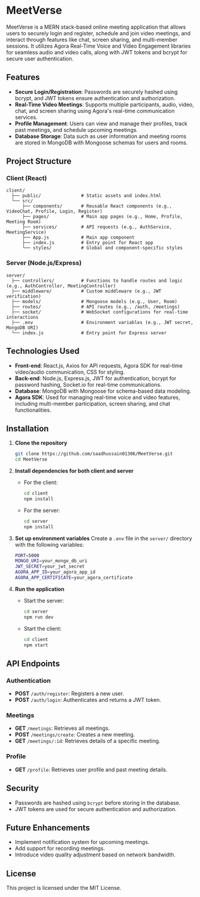 # MeetVerse

MeetVerse is a MERN stack-based online meeting application that allows users to securely login and register, schedule and join video meetings, and interact through features like chat, screen sharing, and multi-member sessions. It utilizes Agora Real-Time Voice and Video Engagement libraries for seamless audio and video calls, along with JWT tokens and bcrypt for secure user authentication.

## Features

- **Secure Login/Registration**: Passwords are securely hashed using bcrypt, and JWT tokens ensure authentication and authorization.
- **Real-Time Video Meetings**: Supports multiple participants, audio, video, chat, and screen sharing using Agora's real-time communication services.
- **Profile Management**: Users can view and manage their profiles, track past meetings, and schedule upcoming meetings.
- **Database Storage**: Data such as user information and meeting rooms are stored in MongoDB with Mongoose schemas for users and rooms.
  
## Project Structure

### Client (React)
```
client/
  ├── public/               # Static assets and index.html
  └── src/
      ├── components/       # Reusable React components (e.g., VideoChat, Profile, Login, Register)
      ├── pages/            # Main app pages (e.g., Home, Profile, Meeting Room)
      ├── services/         # API requests (e.g., AuthService, MeetingService)
      ├── App.js            # Main app component
      ├── index.js          # Entry point for React app
      └── styles/           # Global and component-specific styles
```

### Server (Node.js/Express)
```
server/
  ├── controllers/          # Functions to handle routes and logic (e.g., AuthController, MeetingController)
  ├── middleware/           # Custom middleware (e.g., JWT verification)
  ├── models/               # Mongoose models (e.g., User, Room)
  ├── routes/               # API routes (e.g., /auth, /meetings)
  ├── socket/               # WebSocket configurations for real-time interactions
  ├── .env                  # Environment variables (e.g., JWT secret, MongoDB URI)
  └── index.js              # Entry point for Express server
```

## Technologies Used

- **Front-end**: React.js, Axios for API requests, Agora SDK for real-time video/audio communication, CSS for styling.
- **Back-end**: Node.js, Express.js, JWT for authentication, bcrypt for password hashing, Socket.io for real-time communications.
- **Database**: MongoDB with Mongoose for schema-based data modeling.
- **Agora SDK**: Used for managing real-time voice and video features, including multi-member participation, screen sharing, and chat functionalities.

## Installation

1. **Clone the repository**
   ```bash
   git clone https://github.com/saadhussain01306/MeetVerse.git
   cd MeetVerse
   ```

2. **Install dependencies for both client and server**
   - For the client:
     ```bash
     cd client
     npm install
     ```
   - For the server:
     ```bash
     cd server
     npm install
     ```

3. **Set up environment variables**
   Create a `.env` file in the `server/` directory with the following variables:
   ```bash
   PORT=5000
   MONGO_URI=your_mongo_db_uri
   JWT_SECRET=your_jwt_secret
   AGORA_APP_ID=your_agora_app_id
   AGORA_APP_CERTIFICATE=your_agora_certificate
   ```

4. **Run the application**
   - Start the server:
     ```bash
     cd server
     npm run dev
     ```
   - Start the client:
     ```bash
     cd client
     npm start
     ```

## API Endpoints

### Authentication
- **POST** `/auth/register`: Registers a new user.
- **POST** `/auth/login`: Authenticates and returns a JWT token.

### Meetings
- **GET** `/meetings`: Retrieves all meetings.
- **POST** `/meetings/create`: Creates a new meeting.
- **GET** `/meetings/:id`: Retrieves details of a specific meeting.

### Profile
- **GET** `/profile`: Retrieves user profile and past meeting details.

## Security

- Passwords are hashed using `bcrypt` before storing in the database.
- JWT tokens are used for secure authentication and authorization.

## Future Enhancements

- Implement notification system for upcoming meetings.
- Add support for recording meetings.
- Introduce video quality adjustment based on network bandwidth.
  
## License

This project is licensed under the MIT License.

